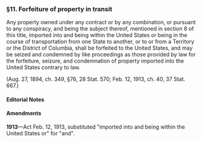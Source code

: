 ### §11. Forfeiture of property in transit ###

Any property owned under any contract or by any combination, or pursuant to any conspiracy, and being the subject thereof, mentioned in section 8 of this title, imported into and being within the United States or being in the course of transportation from one State to another, or to or from a Territory or the District of Columbia, shall be forfeited to the United States, and may be seized and condemned by like proceedings as those provided by law for the forfeiture, seizure, and condemnation of property imported into the United States contrary to law.

(Aug. 27, 1894, ch. 349, §76, 28 Stat. 570; Feb. 12, 1913, ch. 40, 37 Stat. 667.)

#### **Editorial Notes** ####

#### Amendments ####

**1913**—Act Feb. 12, 1913, substituted "imported into and being within the United States or" for "and".